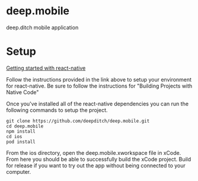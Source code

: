 # deep.mobile
deep.ditch mobile application

# Setup
[Getting started with react-native](https://facebook.github.io/react-native/docs/getting-started)

Follow the instructions provided in the link above to setup your environment for react-native. Be sure to follow the instructions for "Building Projects with Native Code"

Once you've installed all of the react-native dependencies you can run the following commands to 
setup the project.

```
git clone https://github.com/deepditch/deep.mobile.git
cd deep.mobile
npm install
cd ios
pod install
```

From the ios directory, open the deep.mobile.xworkspace file in xCode. From here you should be able to successfully build the xCode project. Build for release if you want to try out the app without being connected to your computer. 

